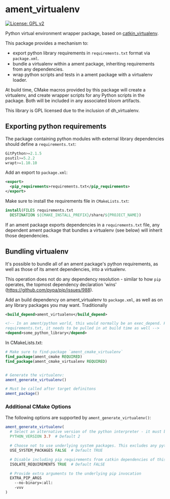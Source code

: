 # ament_virtualenv

[![License: GPL v2](https://img.shields.io/badge/License-GPL%20v2-blue.svg)](https://www.gnu.org/licenses/old-licenses/gpl-2.0.en.html)


Python virtual environment wrapper package, based on [catkin_virtualenv](https://github.com/locusrobotics/catkin_virtualenv/).

This package provides a mechanism to:

- export python library requirements in `requirements.txt` format via `package.xml`.
- bundle a virtualenv within a ament package, inheriting requirements from any dependencies.
- wrap python scripts and tests in a ament package with a virtualenv loader.

At build time, CMake macros provided by this package will create a virtualenv, and create
wrapper scripts for any Python scripts in the package. Both will be included in any associated bloom artifacts.

This library is GPL licensed due to the inclusion of dh_virtualenv.


## Exporting python requirements

The package containing python modules with external library dependencies should define a `requirements.txt`:

```python
GitPython>=2.1.5
psutil>=5.2.2
wrapt>=1.10.10
```

Add an export to `package.xml`:

```xml
<export>
  <pip_requirements>requirements.txt</pip_requirements>
</export>
```

Make sure to install the requirements file in `CMakeLists.txt`:

```cmake
install(FILES requirements.txt
  DESTINATION ${CMAKE_INSTALL_PREFIX}/share/${PROJECT_NAME})
```

If an ament package exports dependencies in a `requirements.txt` file, any dependent ament package that bundles a virtualenv (see below) will inherit those dependencies.

## Bundling virtualenv

It's possible to bundle all of an ament package's python requirements, as well as those of its ament dependencies, into a virtualenv.

This operation does not do any dependency resolution - similar to how `pip` operates, the topmost dependency declaration
'wins' (https://github.com/pypa/pip/issues/988).

Add an build dependency on ament_virtualenv to `package.xml`, as well as on any library packages you may want. Traditionally

```xml
<build_depend>ament_virtualenv</build_depend>

<!-- In an ament/python world, this would normally be an exec_depend. However, if `some_python_library` exports 
requirements.txt, it needs to be pulled in at build time as well -->
<depend>some_python_library</depend>
```

In CMakeLists.txt:

```cmake
# Make sure to find-package `ament_cmake_virtualenv`
find_package(ament_cmake REQUIRED)
find_package(ament_cmake_virtualenv REQUIRED)


# Generate the virtualenv:
ament_generate_virtualenv()

# Must be called after target definitons
ament_package()
```


### Additional CMake Options

The following options are supported by `ament_generate_virtualenv()`:

```cmake
ament_generate_virtualenv(
  # Select an alternative version of the python interpreter - it must be installed on the system. Minor version is optional.
  PYTHON_VERSION 3.7  # Default 2

  # Choose not to use underlying system packages. This excludes any python packages installed by apt or system-pip from the environment.
  USE_SYSTEM_PACKAGES FALSE  # Default TRUE

  # Disable including pip requirements from catkin dependencies of this package.
  ISOLATE_REQUIREMENTS TRUE  # Default FALSE

  # Provide extra arguments to the underlying pip invocation
  EXTRA_PIP_ARGS
    --no-binary=:all:
    -vvv
)
